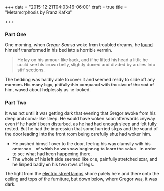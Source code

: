 +++
date = "2015-12-21T04:03:46-06:00"
draft = true
title = "Metamorphosis by Franz Kafka"

+++

### Part One

One morning, when *Gregor Samsa* woke from troubled dreams, he [found](./) himself transformed in his bed into a horrible vermin. 

> He lay on his armour-like back, and if he lifted his head a little he could see his brown belly, slightly domed and divided by arches into stiff sections. 

The bedding was hardly able to cover it and seemed ready to slide off any moment. His many legs, pitifully thin compared with the size of the rest of him, waved about helplessly as he looked.

### Part Two

It was not until it was getting dark that evening that Gregor awoke from his deep and coma-like sleep. He would have woken soon afterwards anyway even if he hadn't been disturbed, as he had had enough sleep and felt fully rested. But he had the impression that some hurried steps and the sound of the door leading into the front room being carefully shut had woken him. 

* He pushed himself over to the door, feeling his way clumsily with his antennae - of which he was now beginning to learn the value - in order to see what had been happening there. 
* The whole of his left side seemed like one, painfully stretched scar, and he limped badly on his two rows of legs. 

The light from the [electric street lamps](https://en.wikipedia.org/wiki/Street_light) shone palely here and there onto the ceiling and tops of the furniture, but down below, where Gregor was, it was dark. 

